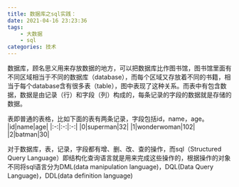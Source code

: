 ```yaml
---
title: 数据库之sql实践：
date: 2021-04-16 23:23:36
tags: 
    - 大数据
    - sql
categories: 技术
---
```


<!--
    view视图的概念？
    开始声明多种sql数据库的存在，然后这里使用hivesql2.x版本作为演示等等等
    1. 可首先用脑图作为辅助介绍数据库->表->字段->数据的概念
    2. 接着介绍sql关键词的书写顺序和执行顺序
    3. 再介绍一些实践操作和join等等操作
-->

数据库，顾名思义用来存放数据的地方，可以把数据库比作图书馆，图书馆里面有不同区域相当于不同的数据库（database），而每个区域又存放着不同的书籍，相当于每个database含有很多表（table），图中表现了这种关系。而表中有包含数据，数据是由记录（行）和字段（列）构成的，每条记录的字段的数据就是存储的数据。

表即普通的表格，比如下面的表有两条记录，字段包括id，name，age。
|id|name|age|
|:-:|:-:|:-:|
|0|superman|32|
|1|wonderwoman|102|
|2|batman|30|

对于数据库，表，记录，字段都有增、删、改、查的操作，而sql（Structured Query Language）即结构化查询语言就是用来完成这些操作的，根据操作的对象不同将sql语言分为DML(data manipulation language)，DQL(Data Query Language)，DDL(data definition language)